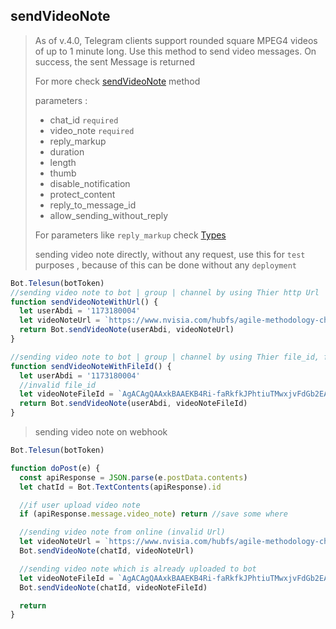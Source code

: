 ## sendVideoNote

> As of v.4.0, Telegram clients support rounded square MPEG4 videos of up to 1 minute long. Use this method to send video messages. On success, the sent Message is returned
>
> For more check [sendVideoNote](https://core.telegram.org/bots/api#sendvideonote) method
>
> parameters :
>
> - chat_id `required`
> - video_note `required`
> - reply_markup
> - duration
> - length
> - thumb
> - disable_notification
> - protect_content
> - reply_to_message_id
> - allow_sending_without_reply
>
> For parameters like `reply_markup` check [Types](https://github.com/abdiu34567/telesn.js/tree/main/Docs/Types)
>
> sending video note directly, without any request, use this for `test` purposes , because of this can be done without any `deployment`

```js
Bot.Telesun(botToken)
//sending video note to bot | group | channel by using Thier http Url
function sendVideoNoteWithUrl() {
  let userAbdi = '1173180004'
  let videoNoteUrl = `https://www.nvisia.com/hubfs/agile-methodology-chicago.mp4`
  return Bot.sendVideoNote(userAbdi, videoNoteUrl)
}

//sending video note to bot | group | channel by using Thier file_id, file id can be found only if you upload file on Bot | group | channel
function sendVideoNoteWithFileId() {
  let userAbdi = '1173180004'
  //invalid file_id
  let videoNoteFileId = `AgACAgQAAxkBAAEKB4Ri-faRkfkJPhtiuTMwxjvFdGb2EAACf7gxG5ZTyVNio98lZ7PwIgEAAwIAA3MAAykE`
  return Bot.sendVideoNote(userAbdi, videoNoteFileId)
}
```

> sending video note on webhook

```js
Bot.Telesun(botToken)

function doPost(e) {
  const apiResponse = JSON.parse(e.postData.contents)
  let chatId = Bot.TextContents(apiResponse).id

  //if user upload video note
  if (apiResponse.message.video_note) return //save some where

  //sending video note from online (invalid Url)
  let videoNoteUrl = `https://www.nvisia.com/hubfs/agile-methodology-chicago.mp4`
  Bot.sendVideoNote(chatId, videoNoteUrl)

  //sending video note which is already uploaded to bot
  let videoNoteFileId = `AgACAgQAAxkBAAEKB4Ri-faRkfkJPhtiuTMwxjvFdGb2EAACf7gxG5ZTyVNio98lZ7PwIgEAAwIAA3MAAykE`
  Bot.sendVideoNote(chatId, videoNoteFileId)

  return
}
```
